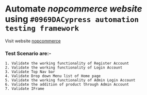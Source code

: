 # Automate *nopcommerce website* using `#0969DACypress automation testing framework`
Visit website [nopcommerce](https://demo.nopcommerce.com/)

### Test Scenario are:-
    1. Validate the working functionality of Register Account
    2. Validate the working functionality of Login Account
    3. Validate Top Nav bar
    4. Validate Drop down Menu list of Home page
    5. Validate the working functionality of Admin Login Account
    6. Validate the addition of product through Admin Account
    7. Validate IFrame
    

